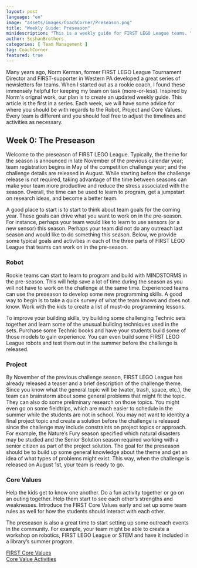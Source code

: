 ```yaml
---
layout: post
language: "en"
image: "assets/images/CoachCorner/Preseason.png"
title: "Weekly Guide: Preseason"
minidescription: "This is a weekly guide for FIRST LEGO League teams. "
author: SeshanBrothers
categories: [ Team Management ]
tag: CoachCorner
featured: true
---
```


Many years ago, Norm Kerman, former FIRST LEGO League Tournament Director and FIRST-supporter in Western PA developed a great series of newsletters for teams. When I started out as a rookie coach, I found these immensely helpful for keeping my team on task (more-or-less).  Inspired by Norm's orignal work, our plan is to create an updated weekly guide. This article is the first in a series. Each week, we will have some advice for where you should be with regards to the Robot, Project and Core Values.  Every team is different and you should feel free to adjust the timelines and activities as necessary.


## Week 0: The Preseason

Welcome to the preseason of FIRST LEGO League. Typically, the theme for the season is announced in late November of the previous calendar year; team registration begins in May of the competition challenge year; and the challenge details are released in August. While starting before the challenge release is not required, taking advantage of the time between seasons can make your team more productive and reduce the stress associated with the season. Overall, the time can be used to learn to program, get a jumpstart on research ideas, and become a better team.

A good place to start is to start to think about team goals for the coming year. These goals can drive what you want to work on in the pre-season. For instance, perhaps your team would like to learn to use sensors (or a new sensor) this season. Perhaps your team did not do any outreach last season and would like to do something this season. Below, we provide some typical goals and activities in each of the three parts of FIRST LEGO League that teams can work on in the pre-season.

### Robot

Rookie teams can start to learn to program and build with MINDSTORMS in the pre-season. This will help save a lot of time during the season as you will not have to work on the challenge at the same time. Experienced teams can use the preseason to develop some new programming skills. A good way to begin is to take a quick survey of what the team knows and does not know. Work with the kids to create a list of must-do programming lessons.

To improve your building skills, try building some challenging Technic sets together and learn some of the unusual building techniques used in the sets. Purchase some Technic books and have your students build some of those models to gain experience. You can even build some FIRST LEGO League robots and test them out in the summer before the challenge is released.

### Project

By November of the previous challenge season, FIRST LEGO League has already released a teaser and a brief description of the challenge theme. Since you know what the general topic will be (water, trash, space, etc.), the team can brainstorm about some general problems that might fit the topic. They can also do some preliminary research on those topics. You might even go on some fieldtrips, which are much easier to schedule in the summer while the students are not in school. You may not want to identity a final project topic and create a solution before the challenge is released since the challenge may include constraints on project topics or approach. For example, the Nature’s Fury season specified which natural disasters may be studied and the Senior Solution season required working with a senior citizen as part of the project solution. The goal for the preseason should be to build up some general knowledge about the theme and get an idea of what types of problems might exist. This way, when the challenge is released on August 1st, your team is ready to go.

### Core Values

Help the kids get to know one another.  Do a fun activity together or go on an outing together. Help them start to see each other’s strengths and weaknesses. Introduce the FIRST Core Values early and set up some team rules as well for how the students should interact with each other.

The preseason is also a great time to start setting up some outreach events in the community. For example, your team might be able to create a workshop on robotics, FIRST LEGO League or STEM and have it included in a library’s summer program.

<a href="http://www.firstlegoleague.org/about-fll">FIRST Core Values</a><br>
<a href="http://ev3lessons.com/corevalues.html?lang=en-us">Core Value Activities</a>

